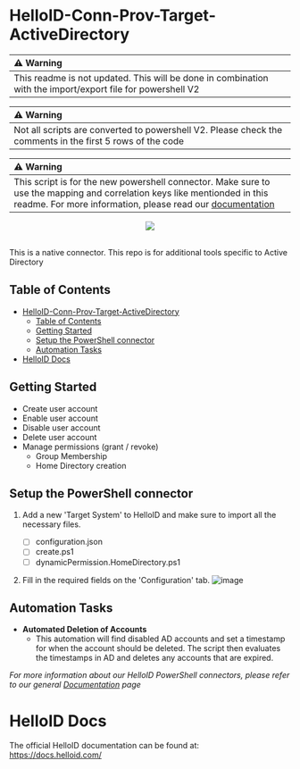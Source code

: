 # HelloID-Conn-Prov-Target-ActiveDirectory

| :warning: Warning |
| :---------------- |
| This readme is not updated. This will be done in combination with the import/export file for powershell V2 |

| :warning: Warning |
| :---------------- |
| Not all scripts are converted to powershell V2. Please check the comments in the first 5 rows of the code |

| :warning: Warning |
| :---------------- |
| This script is for the new powershell connector. Make sure to use the mapping and correlation keys like mentionded in this readme. For more information, please read our [documentation](https://docs.helloid.com/en/provisioning/target-systems/powershell-v2-target-systems.html) |

<p align="center">
  <img src="https://www.tools4ever.nl/connector-logos/activedirectory-logo.png">
</p>
<br />
This is a native connector. This repo is for additional tools specific to Active Directory

## Table of Contents
- [HelloID-Conn-Prov-Target-ActiveDirectory](#helloid-conn-prov-target-activedirectory)
  - [Table of Contents](#table-of-contents)
  - [Getting Started](#getting-started)
  - [Setup the PowerShell connector](#setup-the-powershell-connector)
  - [Automation Tasks](#automation-tasks)
- [HelloID Docs](#helloid-docs)

## Getting Started
* Create user account 
* Enable user account
* Disable user account
* Delete user account
* Manage permissions (grant / revoke)
  * Group Membership
  * Home Directory creation


## Setup the PowerShell connector
1. Add a new 'Target System' to HelloID and make sure to import all the necessary files.

    - [ ] configuration.json
    - [ ] create.ps1
    - [ ] dynamicPermission.HomeDirectory.ps1

2. Fill in the required fields on the 'Configuration' tab. 
![image](Assets/config.png)

## Automation Tasks
* **Automated Deletion of Accounts**
  * This automation will find disabled AD accounts and set a timestamp for when the account should be deleted. The script then evaluates the timestamps in AD and deletes any accounts that are expired.


_For more information about our HelloID PowerShell connectors, please refer to our general [Documentation](https://docs.helloid.com/hc/en-us/articles/360012557600-Configure-a-custom-PowerShell-source-system) page_

# HelloID Docs
The official HelloID documentation can be found at: https://docs.helloid.com/
